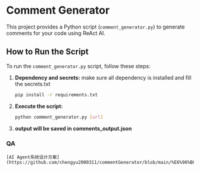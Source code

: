 # Comment Generator

This project provides a Python script (`comment_generator.py`) to generate comments for your code using ReAct AI.

## How to Run the Script

To run the `comment_generator.py` script, follow these steps:

1.  **Dependency and secrets:**
    make sure all dependency is installed and fill the secrets.txt
    ```bash
    pip install -r requirements.txt
    ```

2.  **Execute the script:**
    ```bash
    python comment_generator.py [url]
    ```

3. **output will be saved in comments_output.json**
    

### QA
    [AI Agent系统设计方案](https://github.com/chengyu2000311/commentGenerator/blob/main/%E6%96%B0%E9%97%BB%E8%AF%84%E8%AE%BA%20Agent.pdf)

